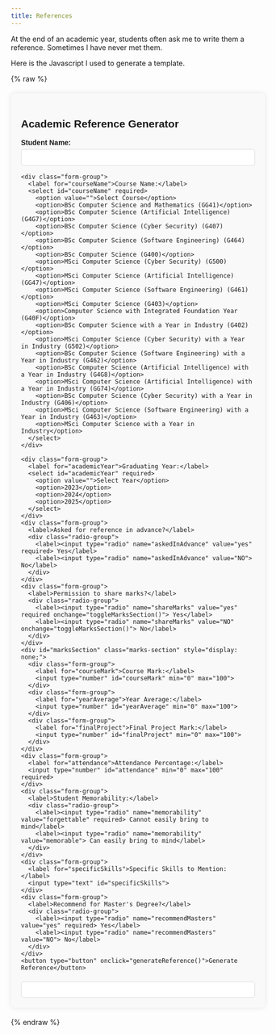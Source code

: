 ```yaml
---
title: References
---
```


At the end of an academic year, students often ask me to write them a reference. Sometimes I have never met them.  

Here is the Javascript I used to generate a template. 


{% raw %}
<style>
  .reference-form {
    font-family: Arial, sans-serif;
    max-width: 800px;
    margin: 20px auto;
    padding: 20px;
    background: #f9f9f9;
    border-radius: 8px;
    box-shadow: 0 0 10px rgba(0,0,0,0.1);
  }
  .form-group {
    margin-bottom: 15px;
  }
  label {
    display: block;
    margin-bottom: 5px;
    font-weight: bold;
  }
  input[type="text"], input[type="number"] {
    width: 100%;
    padding: 8px;
    border: 1px solid #ddd;
    border-radius: 4px;
    box-sizing: border-box;
  }
  .radio-group {
    display: flex;
    justify-content: space-between;
  }
  button {
    display: block;
    width: 100%;
    padding: 10px;
    background-color: #4CAF50;
    color: white;
    border: none;
    border-radius: 5px;
    cursor: pointer;
    margin-top: 20px;
  }
  button:hover {
    background-color: #45a049;
  }
  #generatedReference {
    background-color: #fff;
    border: 1px solid #ddd;
    padding: 15px;
    border-radius: 5px;
    white-space: pre-wrap;
    margin-top: 20px;
  }
  .marks-section {
    border: 1px solid #ddd;
    padding: 15px;
    margin-top: 15px;
    border-radius: 5px;
  }
</style>

<div class="reference-form">
  <h2>Academic Reference Generator</h2>
  <form id="referenceForm">
    <div class="form-group">
      <label for="studentName">Student Name:</label>
      <input type="text" id="studentName" required>
    </div>

    <div class="form-group">
      <label for="courseName">Course Name:</label>
      <select id="courseName" required>
        <option value="">Select Course</option>
        <option>BSc Computer Science and Mathematics (GG41)</option>
        <option>BSc Computer Science (Artificial Intelligence) (G4G7)</option>
        <option>BSc Computer Science (Cyber Security) (G407)</option>
        <option>BSc Computer Science (Software Engineering) (G464)</option>
        <option>BSc Computer Science (G400)</option>
        <option>MSci Computer Science (Cyber Security) (G500)</option>
        <option>MSci Computer Science (Artificial Intelligence) (GG47)</option>
        <option>MSci Computer Science (Software Engineering) (G461)</option>
        <option>MSci Computer Science (G403)</option>
        <option>Computer Science with Integrated Foundation Year (G40F)</option>
        <option>BSc Computer Science with a Year in Industry (G402)</option>
        <option>MSci Computer Science (Cyber Security) with a Year in Industry (G502)</option>
        <option>BSc Computer Science (Software Engineering) with a Year in Industry (G462)</option>
        <option>BSc Computer Science (Artificial Intelligence) with a Year in Industry (G4G8)</option>
        <option>MSci Computer Science (Artificial Intelligence) with a Year in Industry (GG74)</option>
        <option>BSc Computer Science (Cyber Security) with a Year in Industry (G406)</option>
        <option>MSci Computer Science (Software Engineering) with a Year in Industry (G463)</option>
        <option>MSci Computer Science with a Year in Industry</option>
      </select>
    </div>

    <div class="form-group">
      <label for="academicYear">Graduating Year:</label>
      <select id="academicYear" required>
        <option value="">Select Year</option>
        <option>2023</option>
        <option>2024</option>
        <option>2025</option>
      </select>
    </div>
    <div class="form-group">
      <label>Asked for reference in advance?</label>
      <div class="radio-group">
        <label><input type="radio" name="askedInAdvance" value="yes" required> Yes</label>
        <label><input type="radio" name="askedInAdvance" value="NO"> No</label>
      </div>
    </div>
    <div class="form-group">
      <label>Permission to share marks?</label>
      <div class="radio-group">
        <label><input type="radio" name="shareMarks" value="yes" required onchange="toggleMarksSection()"> Yes</label>
        <label><input type="radio" name="shareMarks" value="NO" onchange="toggleMarksSection()"> No</label>
      </div>
    </div>
    <div id="marksSection" class="marks-section" style="display: none;">
      <div class="form-group">
        <label for="courseMark">Course Mark:</label>
        <input type="number" id="courseMark" min="0" max="100">
      </div>
      <div class="form-group">
        <label for="yearAverage">Year Average:</label>
        <input type="number" id="yearAverage" min="0" max="100">
      </div>
      <div class="form-group">
        <label for="finalProject">Final Project Mark:</label>
        <input type="number" id="finalProject" min="0" max="100">
      </div>
    </div>
    <div class="form-group">
      <label for="attendance">Attendance Percentage:</label>
      <input type="number" id="attendance" min="0" max="100" required>
    </div>
    <div class="form-group">
      <label>Student Memorability:</label>
      <div class="radio-group">
        <label><input type="radio" name="memorability" value="forgettable" required> Cannot easily bring to mind</label>
        <label><input type="radio" name="memorability" value="memorable"> Can easily bring to mind</label>
      </div>
    </div>
    <div class="form-group">
      <label for="specificSkills">Specific Skills to Mention:</label>
      <input type="text" id="specificSkills">
    </div>
    <div class="form-group">
      <label>Recommend for Master's Degree?</label>
      <div class="radio-group">
        <label><input type="radio" name="recommendMasters" value="yes" required> Yes</label>
        <label><input type="radio" name="recommendMasters" value="NO"> No</label>
      </div>
    </div>
    <button type="button" onclick="generateReference()">Generate Reference</button>
  </form>
  <div id="generatedReference"></div>
</div>

<script>
  function toggleMarksSection() {
    const marksSection = document.getElementById('marksSection');
    const shareMarks = document.querySelector('input[name="shareMarks"]:checked').value;
    marksSection.style.display = shareMarks === 'yes' ? 'block' : 'none';
  }

  function generateReference() {
    const form = document.getElementById('referenceForm');
    const reference = document.getElementById('generatedReference');
    
    const studentName = document.getElementById('studentName').value;
    const courseName = document.getElementById('courseName').value;
    const academicYear = document.getElementById('academicYear').value;
    const askedInAdvance = form.askedInAdvance.value;
    const shareMarks = form.shareMarks.value;
    const courseMark = document.getElementById('courseMark').value;
    const yearAverage = document.getElementById('yearAverage').value;
    const finalProject = document.getElementById('finalProject').value;
    const attendance = document.getElementById('attendance').value;
    const memorability = form.memorability.value;
    const specificSkills = document.getElementById('specificSkills').value;
    const recommendMasters = form.recommendMasters.value;

    if (!studentName || !courseName || !academicYear || !askedInAdvance || !shareMarks || !attendance || !memorability || !recommendMasters) {
      alert('Please fill in all required fields.');
      return;
    }

    let referenceText = `${studentName} attended my course on ${courseName} in the academic year ${academicYear}. They ${askedInAdvance === 'yes' ? 'did' : 'did not'} ask me in advance if I would provide a reference. They ${shareMarks === 'yes' ? 'have' : 'have not'} given me permission to share their marks`;

    if (shareMarks === 'yes' && courseMark && yearAverage && finalProject) {
      referenceText += ` for the course (${courseMark}), their average for the year (${yearAverage}), and their final project (${finalProject}).`;
    } else {
      referenceText += '.';
    }

    referenceText += `\n\nTheir (actual, measured by a secure system) attendance was ${attendance}%.`;

    referenceText += `\n\nThe course I teach has around 180 students and I`;

    if (memorability === 'forgettable') {
      referenceText += ` cannot easily bring ${studentName} to mind, which suggests that they pay their fees, submit work on time, and don't cause any trouble.`;
    } else {
      referenceText += ` can easily bring ${studentName} to mind. They were engaged, sensible and produced good work.`;
    }

    if (specificSkills) {
      referenceText += `\n\nThey have asked me to specifically talk about their skills in ${specificSkills}, and I am happy to do so…`;
    }

    if (recommendMasters === 'yes') {
      referenceText += `\n\nI have no hesitation in recommending ${studentName} to a Master's Degree.`;
    }

    reference.textContent = referenceText;
  }
</script>
{% endraw %}
